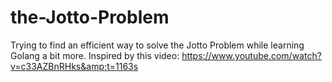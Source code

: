 # the-Jotto-Problem
Trying to find an efficient way to solve the Jotto Problem while learning Golang a bit more. Inspired by this video: https://www.youtube.com/watch?v=c33AZBnRHks&amp;t=1163s
